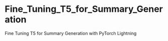 # Fine_Tuning_T5_for_Summary_Generation
Fine Tuning T5 for Summary Generation with PyTorch Lightning



